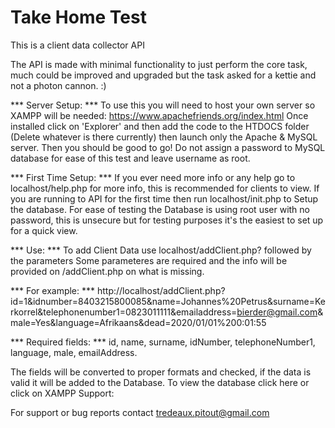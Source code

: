 # Take Home Test
This is a client data collector API

The API is made with minimal functionality to just perform the core task, much could be improved and upgraded but
the task asked for a kettie and not a photon cannon. :)

*** Server Setup: ***
To use this you will need to host your own server so XAMPP will be needed:
https://www.apachefriends.org/index.html
Once installed click on 'Explorer' and then add the code to the HTDOCS folder (Delete whatever is there currently) then launch only the Apache & MySQL server. Then you should be good to go! Do not assign a password to MySQL database for ease of this test and leave username as root.

*** First Time Setup: ***
If you ever need more info or any help go to localhost/help.php for more info, this is recommended for clients to view.
If you are running to API for the first time then run localhost/init.php
to Setup the database.
For ease of testing the Database is using root user with no password,
this is unsecure but for testing purposes it's the easiest to set up for a quick view.

*** Use: ***
To add Client Data use localhost/addClient.php? followed by the parameters
Some parameteres are required and the info will be provided on /addClient.php on what is missing.

*** For example: ***
http://localhost/addClient.php?id=1&idnumber=8403215800085&name=Johannes%20Petrus&surname=Kerkorrel&telephonenumber1=0823011111&emailaddress=bierder@gmail.com&male=Yes&language=Afrikaans&dead=2020/01/01%200:01:55

*** Required fields: ***
id, name, surname, idNumber, telephoneNumber1, language, male, emailAddress.

The fields will be converted to proper formats and checked, if the data is valid it will be added to the Database.
To view the database click here or click on XAMPP
Support:

For support or bug reports contact tredeaux.pitout@gmail.com
